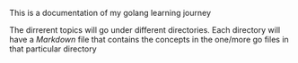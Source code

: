 This is a documentation of my golang learning journey

The dirrerent topics will go under different directories. Each directory will have a _Markdown_ file that contains the concepts in the one/more go files in that particular directory